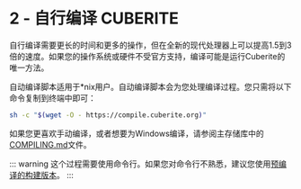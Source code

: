 # 2 - 自行编译 CUBERITE

自行编译需要更长的时间和更多的操作，但在全新的现代处理器上可以提高1.5到3倍的速度。如果您的操作系统或硬件不受官方支持，编译可能是运行Cuberite的唯一方法。

自动编译脚本适用于*nix用户。自动编译脚本会为您处理编译过程。您只需将以下命令复制到终端中即可：

``` bash
sh -c "$(wget -O - https://compile.cuberite.org)"
```

如果您更喜欢手动编译，或者想要为Windows编译，请参阅主存储库中的[COMPILING.md](https://github.com/cuberite/cuberite/blob/master/COMPILING.md)文件。

::: warning
这个过程需要使用命令行。如果您对命令行不熟悉，建议您使用[预编译的构建版本](1_1_Pre-Compiled_Builds)。
:::
